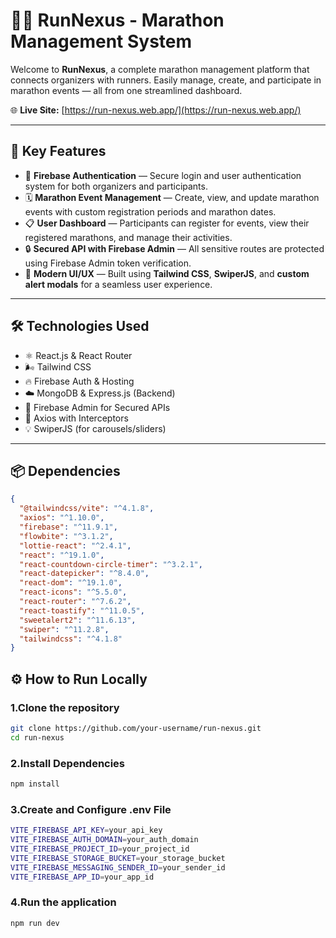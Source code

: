 # 🏃‍♂️ RunNexus - Marathon Management System

Welcome to **RunNexus**, a complete marathon management platform that connects organizers with runners. Easily manage, create, and participate in marathon events — all from one streamlined dashboard.

🌐 **Live Site:** [https://run-nexus.web.app/](https://run-nexus.web.app/)

---

## 🚀 Key Features

- 🔐 **Firebase Authentication** — Secure login and user authentication system for both organizers and participants.
- 🗓️ **Marathon Event Management** — Create, view, and update marathon events with custom registration periods and marathon dates.
- 📋 **User Dashboard** — Participants can register for events, view their registered marathons, and manage their activities.
- 🔒 **Secured API with Firebase Admin** — All sensitive routes are protected using Firebase Admin token verification.
- 🎨 **Modern UI/UX** — Built using **Tailwind CSS**, **SwiperJS**, and **custom alert modals** for a seamless user experience.

---

## 🛠️ Technologies Used

- ⚛️ React.js & React Router
- 🌬️ Tailwind CSS
- 🔥 Firebase Auth & Hosting
- ☁️ MongoDB & Express.js (Backend)
- 🔐 Firebase Admin for Secured APIs
- 🔄 Axios with Interceptors
- 💡 SwiperJS (for carousels/sliders)

---
## 📦 Dependencies

```json
{
  "@tailwindcss/vite": "^4.1.8",
  "axios": "^1.10.0",
  "firebase": "^11.9.1",
  "flowbite": "^3.1.2",
  "lottie-react": "^2.4.1",
  "react": "^19.1.0",
  "react-countdown-circle-timer": "^3.2.1",
  "react-datepicker": "^8.4.0",
  "react-dom": "^19.1.0",
  "react-icons": "^5.5.0",
  "react-router": "^7.6.2",
  "react-toastify": "^11.0.5",
  "sweetalert2": "^11.6.13",
  "swiper": "^11.2.8",
  "tailwindcss": "^4.1.8"
}
```

## ⚙️ How to Run Locally

### 1.Clone the repository
```bash
git clone https://github.com/your-username/run-nexus.git
cd run-nexus
```
### 2.Install Dependencies
```bash
npm install 
```
### 3.Create and Configure .env File
```bash
VITE_FIREBASE_API_KEY=your_api_key
VITE_FIREBASE_AUTH_DOMAIN=your_auth_domain
VITE_FIREBASE_PROJECT_ID=your_project_id
VITE_FIREBASE_STORAGE_BUCKET=your_storage_bucket
VITE_FIREBASE_MESSAGING_SENDER_ID=your_sender_id
VITE_FIREBASE_APP_ID=your_app_id

```
### 4.Run the application
```bash
npm run dev 
```
